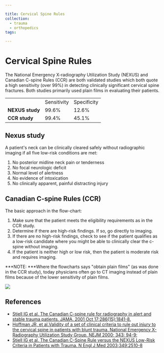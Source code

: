 ```yaml
---

title: Cervical Spine Rules
collection:
  - trauma
  - orthopedics
tags:

---
```




# Cervical Spine Rules

The National Emergency X-radiography Utilization Study (NEXUS) and Canadian C-spine Rules (CCR) are both validated studies which both quote a high sensitivity (over 99%) in detecting clinically significant cervical spine fractures. Both studies primarily used plain films in evaluating their patients.

|                 |             |             |
|-----------------|-------------|-------------|
|                 | Sensitivity | Specificity |
| **NEXUS study** | 99.6%       | 12.6%       |
| **CCR study**   | 99.4%       | 45.1%       |

## Nexus study 

A patient's neck can be clinically cleared safely without radiographic imaging if all five low-risk conditions are met:

1.  No posterior midline neck pain or tenderness 
2.  No focal neurologic deficit
3.  Normal level of alertness
4.  No evidence of intoxication
5.  No clinically apparent, painful <span class="aglmd-moreinfo ui-moreinfo" data-iid="53aa2472d35d3ae92e0016b1">distracting injury</span>

## Canadian C-spine Rules (CCR)

The basic approach in the flow-chart: 

1.  Make sure that the patient meets the eligibility requirements as in the CCR study. 
2.  Determine if there are high-risk findings. If so, go directly to imaging.
3.  If there are no high-risk findings, check to see if the patient qualifies as a low-risk candidate where you might be able to clinically clear the c-spine without imaging.
4.  If the patient is neither high or low risk, then the patient is moderate risk and requires imaging.

***NOTE: ***Where the flowcharts says "obtain plain films" (as was done in the CCR study), today physicians often go to CT imaging instead of plain films because of the lower sensitivity of plain films.

![](https://d2p53dh3qxfm0x.cloudfront.net/uploads/img/1jx/5/m/dc13d57a-e67d-5c68-8211-b3b937f1598b/640.png)

## References

-   [Stiell IG et al. The Canadian C-spine rule for radiography in alert and stable trauma patients. JAMA. 2001 Oct 17;286(15):1841-8.](http://jama.jamanetwork.com/data/Journals/JAMA/4804/JOC10637.pdf)
-   [Hoffman JR, et al.Validity of a set of clinical criteria to rule out injury to the cervical spine in patients with blunt trauma. National Emergency X-Radiography Utilization Study Group. NEJM 2000; 343: 94-9;](http://www.ncbi.nlm.nih.gov/pubmed/10891516)
-   [Stiell IG et al. The Canadian C-Spine Rule versus the NEXUS Low-Risk Criteria in Patients with Trauma. N Engl J Med 2003;349:2510-8](http://www.nejm.org/doi/pdf/10.1056/NEJMoa031375)
